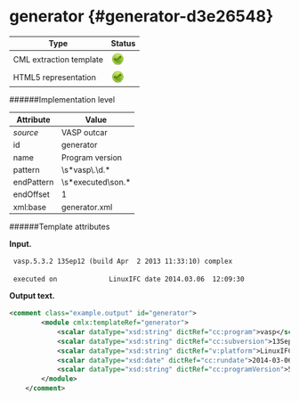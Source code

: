 # generator {#generator-d3e26548}


| Type                                                                                                                                                                                                  | Status                                                                                                                                                                                                |
|----|----|
| CML extraction template                                                                                                                                                                               | ![](/imgs/Total.png)                                                                                                                                                                                  |
| HTML5 representation                                                                                                                                                                                  | ![](/imgs/Total.png)                                                                                                                                                                                  |

######Implementation level

| Attribute                                                                                                                                                                                             | Value                                                                                                                                                                                                 |
|----|----|
| *source*                                                                                                                                                                                              | VASP outcar                                                                                                                                                                                           |
| id                                                                                                                                                                                                    | generator                                                                                                                                                                                             |
| name                                                                                                                                                                                                  | Program version                                                                                                                                                                                       |
| pattern                                                                                                                                                                                               | \\s\*vasp\\.\\d.\*                                                                                                                                                                                    |
| endPattern                                                                                                                                                                                            | \\s\*executed\\son.\*                                                                                                                                                                                 |
| endOffset                                                                                                                                                                                             | 1                                                                                                                                                                                                     |
| xml:base                                                                                                                                                                                              | generator.xml                                                                                                                                                                                         |

######Template attributes

**Input.**

     vasp.5.3.2 13Sep12 (build Apr  2 2013 11:33:10) complex

     executed on             LinuxIFC date 2014.03.06  12:09:30
        

**Output text.**

```xml
<comment class="example.output" id="generator">
        <module cmlx:templateRef="generator">
            <scalar dataType="xsd:string" dictRef="cc:program">vasp</scalar>
            <scalar dataType="xsd:string" dictRef="cc:subversion">13Sep12 (build Apr  2 2013 11:33:10) complex</scalar>
            <scalar dataType="xsd:string" dictRef="v:platform">LinuxIFC</scalar>
            <scalar dataType="xsd:date" dictRef="cc:rundate">2014-03-06T12:09:30.000+01:00</scalar>
            <scalar dataType="xsd:string" dictRef="cc:programVersion">5.3.2</scalar>
        </module> 
    </comment>
```
